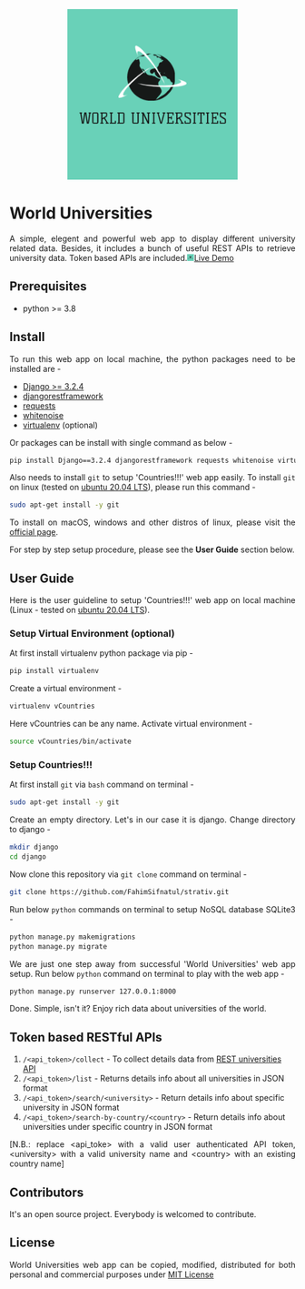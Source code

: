 <!-- Web app logo -->
<p align="center">
	<img src="https://github.com/FahimSifnatul/world_universities/blob/master/static/images/logo.png" width="300" height="300">
</p>



<!-- Short description about World Universities -->
<h1>World Universities</h1>
<p align="justify">
	A simple, elegent and powerful web app to display different university related data. Besides, it includes a bunch of useful REST APIs to retrieve university data. Token based APIs are included.<a href="https://world-universities.herokuapp.com"><img src="https://github.com/FahimSifnatul/world_universities/blob/master/static/images/logo.png" width="12" height="12">Live Demo</a>
</p>	



<!-- Prerequisites -->
<h2>Prerequisites</h2>
<ul>
	<li>python >= 3.8</li>
</ul>



<!-- Install -->
<h2>Install</h2>
<p align="justify">
	To run this web app on local machine, the python packages need to be installed are -
</p>
<ul>
	<li><a href="https://pypi.org/project/Django/">Django >= 3.2.4</a></li>
	<li><a href="https://pypi.org/project/djangorestframework/">djangorestframework</a></li>
	<li><a href="https://pypi.org/project/requests/">requests</a></li>
	<li><a href="https://pypi.org/project/whitenoise/">whitenoise</a></li>
	<li><a href="https://pypi.org/project/virtualenv/">virtualenv</a> (optional)</li>
</ul>
<p align="justify">
	Or packages can be install with single command as below - 
</p>

```bash
pip install Django==3.2.4 djangorestframework requests whitenoise virtualenv
```

<p align="justify">
	Also needs to install <code>git</code> to setup 'Countries!!!' web app easily. To install <code>git</code> on linux (tested on <a href="https://ubuntu.com/download/desktop">ubuntu 20.04 LTS</a>), please run this command - 
</p>

```bash
sudo apt-get install -y git
```

<p align="justify">
	To install on macOS, windows and other distros of linux, please visit the <a href="https://git-scm.com/downloads">official page</a>.
</p>
<p align="justify">
	For step by step setup procedure, please see the <strong>User Guide</strong> section below.
</p>



<!-- User guide -->
<h2>User Guide</h2>
<p align="justify">
	Here is the user guideline to setup 'Countries!!!' web app on local machine (Linux - tested on <a href="https://ubuntu.com/download/desktop">ubuntu 20.04 LTS</a>). 
</p>

<h3>Setup Virtual Environment (optional)</h3>
<p align="justify">
	At first install virtualenv python package via pip -
</p>

```bash
pip install virtualenv	
```

<p align="justify">
	Create a virtual environment - 
</p>

```bash
virtualenv vCountries
```

<p align="justify">
	Here vCountries can be any name. Activate virtual environment -
</p>

```bash
source vCountries/bin/activate
```

<h3>Setup Countries!!!</h3>
<p align="justify">
	At first install <code>git</code> via <code>bash</code> command on terminal -
</p>

```bash
sudo apt-get install -y git
```

<p align="justify">
	Create an empty directory. Let's in our case it is django. Change directory to django - 
</p>

```bash
mkdir django
cd django
```

<p align="justify">
	Now clone this repository via <code>git clone</code> command on terminal -
</p>

```bash
git clone https://github.com/FahimSifnatul/strativ.git
```

<p align="justify">
	Run below <code>python</code> commands on terminal to setup NoSQL database SQLite3 -
</p>

```bash
python manage.py makemigrations
python manage.py migrate
```

<p align="justify">
	We are just one step away from successful 'World Universities' web app setup. Run below <code>python</code> command on terminal to play with the web app -
</p>

```bash
python manage.py runserver 127.0.0.1:8000
```	

<p align="justify">
	Done. Simple, isn't it? Enjoy rich data about universities of the world.
</p>



<h2>Token based RESTful APIs</h2>
<ol>
	<li><code>/<<span>api_token</span>>/collect</code> - To collect details data from <a href="http://universities.hipolabs.com/search">REST universities API</a></li>
  <li><code>/<<span>api_token</span>>/list</code> - Returns details info about all universities in JSON format</li>
  <li><code>/<<span>api_token</span>>/search/<<span>university</span>></code> - Return details info about specific university in JSON format</li>
  <li><code>/<<span>api_token</span>>/search-by-country/<<span>country</span>></code> - Return details info about universities under specific country in JSON format</li>
</ol>
<p align="justify">
	[N.B.: replace <<span>api_toke</span>> with a valid user authenticated API token, <<span>university</span>> with a valid university name and <<span>country</span>> with an existing country name]
</p>



<h2>Contributors</h2>
<p align="justify">
	It's an open source project. Everybody is welcomed to contribute.
</p>



<h2>License</h2>
<p align="justify">
	World Universities web app can be copied, modified, distributed for both personal and commercial purposes under <a href="https://opensource.org/licenses/MIT">MIT License</a>
</p>

